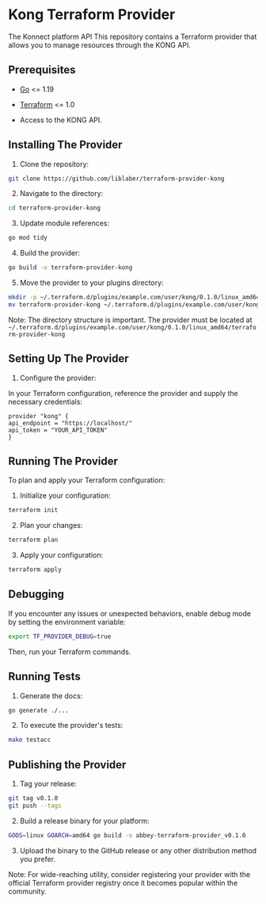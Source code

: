 # Kong Terraform Provider

The Konnect platform API
This repository contains a Terraform provider that allows you to manage resources through the KONG API.

## Prerequisites

- [Go](https://golang.org/doc/install) <= 1.19

- [Terraform](https://www.terraform.io/downloads.html) <= 1.0

- Access to the KONG API.

## Installing The Provider

1. Clone the repository:

```bash
git clone https://github.com/liblaber/terraform-provider-kong
```

2. Navigate to the directory:

```bash
cd terraform-provider-kong
```

3. Update module references:

```bash
go mod tidy
```

4. Build the provider:

```bash
go build -o terraform-provider-kong
```

5. Move the provider to your plugins directory:

```bash
mkdir -p ~/.terraform.d/plugins/example.com/user/kong/0.1.0/linux_amd64
mv terraform-provider-kong ~/.terraform.d/plugins/example.com/user/kong/0.1.0/linux_amd64
```

Note: The directory structure is important. The provider must be located at `~/.terraform.d/plugins/example.com/user/kong/0.1.0/linux_amd64/terraform-provider-kong`

## Setting Up The Provider

1. Configure the provider:

In your Terraform configuration, reference the provider and supply the necessary credentials:

```hcl
provider "kong" {
api_endpoint = "https://localhost/"
api_token = "YOUR_API_TOKEN"
}
```

## Running The Provider

To plan and apply your Terraform configuration:

1. Initialize your configuration:

```bash
terraform init
```

2. Plan your changes:

```bash
terraform plan
```

3. Apply your configuration:

```bash
terraform apply
```

## Debugging

If you encounter any issues or unexpected behaviors, enable debug mode by setting the environment variable:

```bash
export TF_PROVIDER_DEBUG=true
```

Then, run your Terraform commands.

## Running Tests

1. Generate the docs:

```bash
go generate ./...
```

2. To execute the provider's tests:

```bash
make testacc
```

## Publishing the Provider

1. Tag your release:

```bash
git tag v0.1.0
git push --tags
```

2. Build a release binary for your platform:

```bash
GOOS=linux GOARCH=amd64 go build -o abbey-terraform-provider_v0.1.0
```

3. Upload the binary to the GitHub release or any other distribution method you prefer.

Note: For wide-reaching utility, consider registering your provider with the official Terraform provider registry once
it becomes popular within the community.
